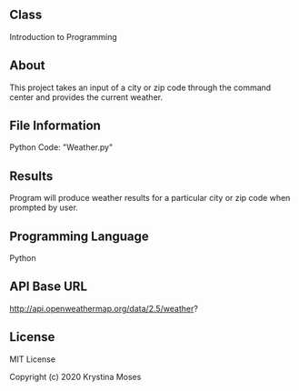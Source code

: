 ## Class
Introduction to Programming

## About
This project takes an input of a city or zip code through the command center and provides the current weather.

## File Information
Python Code: "Weather.py"

## Results
Program will produce weather results for a particular city or zip code when prompted by user.

## Programming Language
Python

## API Base URL
http://api.openweathermap.org/data/2.5/weather?

## License
MIT License

Copyright (c) 2020 Krystina Moses
